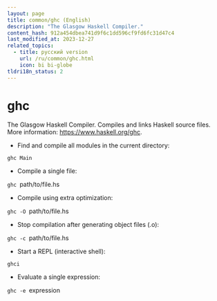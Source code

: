 ```yaml
---
layout: page
title: common/ghc (English)
description: "The Glasgow Haskell Compiler."
content_hash: 912a454dbea741d9f6c1dd596cf9fd6fc31d47c4
last_modified_at: 2023-12-27
related_topics:
  - title: русский version
    url: /ru/common/ghc.html
    icon: bi bi-globe
tldri18n_status: 2
---
```

# ghc

The Glasgow Haskell Compiler.
Compiles and links Haskell source files.
More information: <https://www.haskell.org/ghc>.

- Find and compile all modules in the current directory:

`ghc Main`

- Compile a single file:

`ghc `<span class="tldr-var badge badge-pill bg-dark-lm bg-white-dm text-white-lm text-dark-dm font-weight-bold">path/to/file.hs</span>

- Compile using extra optimization:

`ghc -O `<span class="tldr-var badge badge-pill bg-dark-lm bg-white-dm text-white-lm text-dark-dm font-weight-bold">path/to/file.hs</span>

- Stop compilation after generating object files (.o):

`ghc -c `<span class="tldr-var badge badge-pill bg-dark-lm bg-white-dm text-white-lm text-dark-dm font-weight-bold">path/to/file.hs</span>

- Start a REPL (interactive shell):

`ghci`

- Evaluate a single expression:

`ghc -e `<span class="tldr-var badge badge-pill bg-dark-lm bg-white-dm text-white-lm text-dark-dm font-weight-bold">expression</span>
